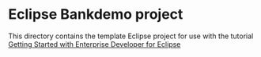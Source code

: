 # Eclipse Bankdemo project

This directory contains the template Eclipse project for use with the tutorial 
[Getting Started with Enterprise Developer for Eclipse](../../../gettingstarted/eclipse/README.md)